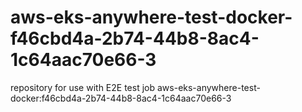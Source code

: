 # aws-eks-anywhere-test-docker-f46cbd4a-2b74-44b8-8ac4-1c64aac70e66-3
repository for use with E2E test job aws-eks-anywhere-test-docker:f46cbd4a-2b74-44b8-8ac4-1c64aac70e66-3
